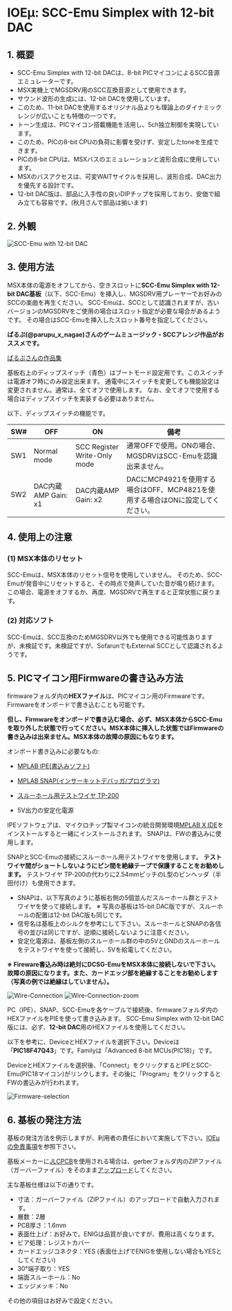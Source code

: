 # IOEμ: SCC-Emu Simplex with 12-bit DAC

## 1. 概要

* SCC-Emu Simplex with 12-bit DACは、8-bit PICマイコンによるSCC音源エミュレーターです。
* MSX実機上でMGSDRV用のSCC互換音源として使用できます。
* サウンド波形の生成には、12-bit DACを使用しています。
* このため、11-bit DACを使用するオリジナル品よりも理論上のダイナミックレンジが広いことも特徴の一つです。
* トーン生成は、PICマイコン搭載機能を活用し、5ch独立制御を実現しています。
* このため、PICの8-bit CPUの負荷に影響を受けず、安定したtoneを生成できます。
* PICの8-bit CPUは、MSXバスのエミュレーションと波形合成に使用しています。
* MSXのバスアクセスは、可変WAITサイクルを採用し、波形合成、DAC出力を優先する設計です。
* 12-bit DAC版は、部品に入手性の良いDIPチップを採用しており、安価で組み立ても容易です。(秋月さんで部品は揃います)

## 2. 外観

![SCC-Emu with 12-bit DAC](image/SCC-Emu_12-bit_DAC_1.jpg)

## 3. 使用方法

MSX本体の電源をオフしてから、空きスロットに**SCC-Emu Simplex with 12-bit DAC基板**（以下、SCC-Emu）を挿入し、MGSDRV用プレーヤーでお好みのSCCの楽曲を再生ください。
SCC-Emuは、SCCとして認識されますが、古いバージョンのMGSDRVをご使用の場合はスロット指定が必要な場合があるようです。
その場合はSCC-Emuを挿入したスロット番号を指定してください。

**ぱるぷ(@parupu_x_nagae)さんのゲームミュージック・SCCアレンジ作品がおススメです。**

[ぱるぷさんの作品集](https://parupu.hatenablog.com/archive/category/MSXplay)

基板右上のディップスイッチ（青色）はブートモード設定用です。このスイッチは電源オフ時にのみ設定出来ます。
通電中にスイッチを変更しても機能設定は変更されません。通常は、全てオフで使用します。
なお、全てオフで使用する場合はディップスイッチを実装する必要はありません。

以下、ディップスイッチの機能です。

|SW#|OFF|ON|備考
|--|--|--|--
|SW1|Normal mode|SCC Register Write-Only mode| 通常OFFで使用。ONの場合、MGSDRVはSCC-Emuを認識出来ません。
|SW2|DAC内蔵AMP Gain: x1|DAC内蔵AMP Gain: x2| DACにMCP4921を使用する場合はOFF、MCP4821を使用する場合はONに設定してください。

## 4. 使用上の注意

### (1) MSX本体のリセット

SCC-Emuは、MSX本体のリセット信号を使用していません。
そのため、SCC-Emuが発音中にリセットすると、その時点で発声していた音が鳴り続けます。
この場合、電源をオフするか、再度、MGSDRVで再生すると正常状態に戻ります。

### (2) 対応ソフト

SCC-Emuは、SCC互換のためMGSDRV以外でも使用できる可能性ありますが、未検証です。未検証ですが、SofarunでもExternal SCCとして認識されるようです。

## 5. PICマイコン用Firmwareの書き込み方法

firmwareフォルダ内の**HEXファイル**は、PICマイコン用のFirmwareです。Firmwareをオンボードで書き込むことも可能です。

**但し、Firmwareをオンボードで書き込む場合、必ず、MSX本体からSCC-Emuを取り外した状態で行ってください。MSX本体に挿入した状態ではFirmwareの書き込みは出来ません。MSX本体の故障の原因にもなります。**

オンボード書き込みに必要なもの:

* [MPLAB IPE(書込みソフト)](https://www.microchip.com/en-us/tools-resources/production/mplab-integrated-programming-environment)

* [MPLAB SNAP(インサーキットデバッガ/プログラマ)](https://www.microchip.com/en-us/development-tool/pg164100)

* [スルーホール用テストワイヤ TP-200](https://akizukidenshi.com/catalog/g/g109830/)

* 5V出力の安定化電源

IPEソフトウェアは、マイクロチップ製マイコンの統合開発環境[MPLAB X IDE](https://www.microchip.com/en-us/tools-resources/develop/mplab-x-ide)をインストールすると一緒にインストールされます。
SNAPは、FWの書込みに使用します。

SNAPとSCC-Emuの接続にスルーホール用テストワイヤを使用します。
**テストワイヤ間がショートしないようにピン間を絶縁テープで保護することをお勧めします。**
テストワイヤ TP-200の代わりに2.54mmピッチのL型のピンヘッダ（半田付け）も使用できます。

* SNAPは、以下写真のように基板右側の5個並んだスルーホール群とテストワイヤを使って接続します。
※ 写真の基板は15-bit DAC版ですが、スルーホールの配置は12-bit DAC版も同じです。
* 信号名は基板上のシルクを参考にして下さい。スルーホールとSNAPの各信号の並びは同じですが、逆順に接続しないように注意ください。
* 安定化電源は、基板左側のスルーホール群の中の5VとGNDのスルーホールをテストワイヤを使って接続し、5Vを給電してください。

**※ Fireware書込み時は絶対にDCSG-EmuをMSX本体に接続しないで下さい。故障の原因になります。また、カードエッジ部を絶縁することをお勧めします（写真の例では絶縁はしていません）。**

![Wire-Connection](image/SCC-Emu_FW_1.jpg)
![Wire-Connection-zoom](image/SCC-Emu_FW_2.jpg)

PC（IPE）、SNAP、SCC-Emuを各ケーブルで接続後、firmwareフォルダ内のHEXファイルをPIEを使って書き込みます。
SCC-Emu Simplex with 12-bit DAC版には、必ず、**12-bit DAC**用のHEXファイルを使用してください。

以下を参考に、DeviceとHEXファイルを選択下さい。Deviceは「**PIC18F47Q43**」です。Familyは「Advanced 8-bit MCUs(PIC18)」です。

DeviceとHEXファイルを選択後、「Connect」をクリックするとIPEとSCC-Emu(PIC18マイコン)がリンクします。その後に「Program」をクリックするとFWの書込みが行われます。

![Firmware-selection](image/SCC-Emu_FW_3_12-bit-DAC.jpg)

## 6. 基板の発注方法

基板の発注方法を例示しますが、利用者の責任において実施して下さい。[IOEμの免責事項](../readme.md)を参照下さい。

基板メーカーに[JLCPCB](https://jlcpcb.com/jp)を使用される場合は、gerberフォルダ内のZIPファイル（ガーバーファイル）をそのまま[アップロード](https://cart.jlcpcb.com/jp/quote?orderType=1&stencilLayer=2&stencilWidth=100&stencilLength=100)してください。

主な基板仕様は以下の通りです。

* 寸法：ガーバーファイル（ZIPファイル）のアップロードで自動入力されます。
* 層数：2層
* PCB厚さ：1.6mm
* 表面仕上げ：お好みで。ENIGは品質が良いですが、費用は高くなります。
* ビア処理：レジストカバー
* カードエッジコネクタ：YES (表面仕上げでENIGを使用しない場合もYESとしてください)
* 30°端子取り：YES
* 端面スルーホール：No
* エッジメッキ：No

その他の項目はお好みで設定ください。
